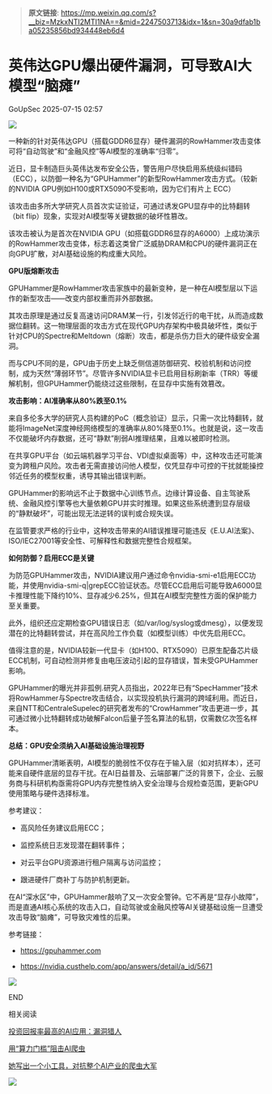 > **原文链接**: https://mp.weixin.qq.com/s?__biz=MzkxNTI2MTI1NA==&mid=2247503713&idx=1&sn=30a9dfab1ba05235856bd934448eb6d4

#  英伟达GPU爆出硬件漏洞，可导致AI大模型“脑瘫”  
 GoUpSec   2025-07-15 02:57  
  
![](https://mmbiz.qpic.cn/sz_mmbiz_png/INYsicz2qhvYXquna13TokiawQG3MHQQLkLhJld19aibFmDfZSqEWsW6Nz7ucrdn6qbRX1icXibJ5uj3pzIFh03lB8Q/640?wx_fmt=png&from=appmsg "")  
  
  
一种新的针对英伟达GPU（搭载GDDR6显存）硬件漏洞的RowHammer攻击变体可将“自动驾驶”和“金融风控”等AI模型的准确率“归零”。  
  
  
近日，显卡制造巨头英伟达发布安全公告，警告用户尽快启用系统级纠错码（ECC），以防御一种名为“GPUHammer”的新型RowHammer攻击方式。（较新的NVIDIA GPU例如H100或RTX5090不受影响，因为它们有片上 ECC）  
  
  
该攻击由多所大学研究人员首次实证验证，可通过诱发GPU显存中的比特翻转（bit flip）现象，实现对AI模型等关键数据的破坏性篡改。  
  
  
该攻击被认为是首次在NVIDIA GPU（如搭载GDDR6显存的A6000）上成功演示的RowHammer攻击变体，标志着这类曾广泛威胁DRAM和CPU的硬件漏洞正在向GPU扩散，对AI基础设施的构成重大风险。  
  
  
  
**GPU版熔断攻击**  
  
  
  
GPUHammer是RowHammer攻击家族中的最新变种，是一种在AI模型层以下运作的新型攻击——改变内部权重而非外部数据。  
  
  
其攻击原理是通过反复高速访问DRAM某一行，引发邻近行的电干扰，从而造成数据位翻转。这一物理层面的攻击方式在现代GPU内存架构中极具破坏性，类似于针对CPU的Spectre和Meltdown（熔断）攻击，都是杀伤力巨大的硬件级安全漏洞。  
  
  
而与CPU不同的是，GPU由于历史上缺乏侧信道防御研究、校验机制和访问控制，成为天然“薄弱环节”。尽管许多NVIDIA显卡已启用目标刷新率（TRR）等缓解机制，但GPUHammer仍能绕过这些限制，在显存中实施有效篡改。  
  
  
  
**攻击影响：AI准确率从80%跌至0.1%**  
  
  
  
来自多伦多大学的研究人员构建的PoC（概念验证）显示，只需一次比特翻转，就能将ImageNet深度神经网络模型的准确率从80%降至0.1%。也就是说，这一攻击不仅能破坏内存数据，还可“静默”削弱AI推理结果，且难以被即时检测。  
  
  
在共享GPU平台（如云端机器学习平台、VDI虚拟桌面等）中，这种攻击还可能演变为跨租户风险。攻击者无需直接访问他人模型，仅凭显存中可控的干扰就能操控邻近任务的模型权重，诱导其输出错误判断。  
  
  
GPUHammer的影响远不止于数据中心训练节点。边缘计算设备、自主驾驶系统、金融风控引擎等也大量依赖GPU并实时推理。如果这些系统遭到显存层级的“静默破坏”，可能出现无法逆转的误判或合规失误。  
  
  
在监管要求严格的行业中，这种攻击带来的AI错误推理可能违反《E.U.AI法案》、ISO/IEC27001等安全性、可解释性和数据完整性合规框架。  
  
  
  
**如何防御？启用ECC是关键**  
  
  
  
为防范GPUHammer攻击，NVIDIA建议用户通过命令nvidia-smi-e1启用ECC功能，并使用nvidia-smi-q|grepECC验证状态。尽管ECC启用后可能导致A6000显卡推理性能下降约10%、显存减少6.25%，但其在AI模型完整性方面的保护能力至关重要。  
  
  
此外，组织还应定期检查GPU错误日志（如/var/log/syslog或dmesg），以便发现潜在的比特翻转尝试，并在高风险工作负载（如模型训练）中优先启用ECC。  
  
  
值得注意的是，NVIDIA较新一代显卡（如H100、RTX5090）已原生配备芯片级ECC机制，可自动检测并修复由电压波动引起的显存错误，暂未受GPUHammer影响。  
  
  
GPUHammer的曝光并非孤例.研究人员指出，2022年已有“SpecHammer”技术将RowHammer与Spectre攻击结合，以实现投机执行漏洞的跨域利用。而近日，来自NTT和CentraleSupelec的研究者发布的“CrowHammer”攻击更进一步，其可通过微小比特翻转成功破解Falcon后量子签名算法的私钥，仅需数亿次签名样本。  
  
  
  
**总结：GPU安全须纳入AI基础设施治理视野**  
  
  
  
GPUHammer清晰表明，AI模型的脆弱性不仅存在于输入层（如对抗样本），还可能来自硬件底层的显存干扰。在AI日益普及、云端部署广泛的背景下，企业、云服务商与科研机构亟需将GPU内存完整性纳入安全治理与合规检查范围，更新GPU使用策略与硬件选择标准。  
  
  
参考建议：  
  
- 高风险任务建议启用ECC；  
  
- 监控系统日志发现潜在翻转事件；  
  
- 对云平台GPU资源进行租户隔离与访问监控；  
  
- 跟进硬件厂商补丁与防护机制更新。  
  
在AI“深水区”中，GPUHammer敲响了又一次安全警钟。它不再是“显存小故障”，而是直通AI核心系统的攻击入口，自动驾驶或金融风控等AI关键基础设施一旦遭受攻击导致“脑瘫”，可导致灾难性的后果。  
  
  
参考链接：  
- https://gpuhammer.com  
  
- https://nvidia.custhelp.com/app/answers/detail/a_id/5671  
  
  
  
  
![](https://mmbiz.qpic.cn/sz_mmbiz_jpg/INYsicz2qhvbJ3aCGM50PbZtic5aDicS3EvfpQ7dCyEhTy0G7s5xdSnzXiayb6GltxiaKbW9p1L15SUrGgIvwAR6GmQ/640?wx_fmt=jpeg&from=appmsg "")  
  
  
END  
  
  
  
相关阅读  
  
  
  
[投资回报率最高的AI应用：漏洞猎人](https://mp.weixin.qq.com/s?__biz=MzkxNTI2MTI1NA==&mid=2247503705&idx=1&sn=88d74f2cdd129dd5ec77f23eb29908e9&scene=21#wechat_redirect)  
  
  
[用“算力门槛”阻击AI爬虫](https://mp.weixin.qq.com/s?__biz=MzkxNTI2MTI1NA==&mid=2247503689&idx=2&sn=4ad01c8f4c240d928cbceb1245f7bbe1&scene=21#wechat_redirect)  
  
  
[她写出一个小工具，对抗整个AI产业的爬虫大军](https://mp.weixin.qq.com/s?__biz=MzkxNTI2MTI1NA==&mid=2247503672&idx=2&sn=e3684e09baf41a698d79ef4fbda35bb8&scene=21#wechat_redirect)  
  
  
![](https://mmbiz.qpic.cn/mmbiz_jpg/INYsicz2qhvbgcN4QY36lK2wjCavZiadQThpmM11FR4xkwyVG7K24lkpoLRcFHuZ7gAHgZEsr6Mia7BmKuwDJqX4g/640?wx_fmt=jpeg "")  
  
  
